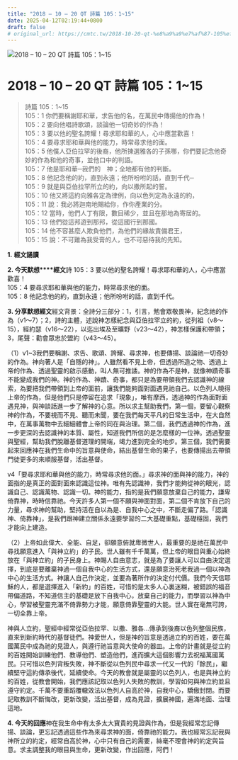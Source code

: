 ```yaml
---
title: "2018 – 10 – 20 QT 詩篇 105：1~15"
date: 2025-04-12T02:19:44+0800
draft: false
# original_url: https://cmtc.tw/2018-10-20-qt-%e8%a9%a9%e7%af%87-105%ef%bc%9a115
---
```


![2018 – 10 – 20 QT 詩篇 105：1\~15](/images/qt.jpg   "2018 – 10 – 20 QT 詩篇 105：1\~15")

# 2018 – 10 – 20 QT 詩篇 105：1\~15

> 詩篇 105：1\~15  
> 105：1 你們要稱謝耶和華，求告他的名，在萬民中傳揚他的作為！  
> 105：2 要向他唱詩歌頌，談論他一切奇妙的作為！  
> 105：3 要以他的聖名誇耀！尋求耶和華的人，心中應當歡喜！  
> 105：4 要尋求耶和華與他的能力，時常尋求他的面。  
> 105：5 他僕人亞伯拉罕的後裔，他所揀選雅各的子孫哪，你們要記念他奇妙的作為和他的奇事，並他口中的判語。  
> 105：7 他是耶和華─我們的　神；全地都有他的判斷。  
> 105：8 他記念他的約，直到永遠；他所吩咐的話，直到千代─  
> 105：9 就是與亞伯拉罕所立的約，向以撒所起的誓。  
> 105：10 他又將這約向雅各定為律例，向以色列定為永遠的約，  
> 105：11 說：我必將迦南地賜給你，作你產業的分。  
> 105：12 當時，他們人丁有限，數目稀少，並且在那地為寄居的。  
> 105：13 他們從這邦遊到那邦，從這國行到那國。  
> 105：14 他不容甚麼人欺負他們，為他們的緣故責備君王，  
> 105：15 說：不可難為我受膏的人，也不可惡待我的先知。

**1.** **經文誦讀**

**2. 今天默想****經文**詩 105：3 要以他的聖名誇耀！尋求耶和華的人，心中應當歡喜！  
105：4 要尋求耶和華與他的能力，時常尋求他的面。  
105：8 他記念他的約，直到永遠；他所吩咐的話，直到千代。

**3. 分享默想經文**經文背景：全詩分三部分：1，引言，勉會眾敬畏神，紀念祂的作為（v1～7）；2，詩的主體，述說神怎樣紀念與亞伯拉罕立的約，從列祖（v8～15），經約瑟（v16～22），以迄出埃及至曠野（v23～42），神怎樣保護和帶領；3，尾聲：勸會眾忠於盟約（v43～45）。

（1）v1\~3我們要稱謝、求告、歌頌、誇耀、尋求神，也要傳揚、談論祂一切奇妙的作為。神向著人是「自隱的神」。人雖然看不見上帝，但透過所造之物、透過上帝的作為、透過聖靈的啟示感動，叫人無可推諉。神的作為不是神，就像神蹟奇事不能變成我們的神。神的作為、神蹟、奇事，都只是為要帶領我們去認識神的線索，為要把我們帶領到上帝的面前，讓我們能夠面對面遇見祂自己。以色列人曉得上帝的作為，但是他們只是停留在追求「現象」，唯有摩西，透過神的作為面對面遇見神，與神談話進一步了解神的心意。所以求主幫助我們，第一個，要留心觀察神的作為，不要視而不見、聽而未聞，要在我們每天平凡的日常生活中，在大自然中，在萬事萬物中去細細體會上帝的同在與治理。第二個，我們透過神的作為，進一步更深的去認識神的本質、屬性，知道我們所信的是怎麼樣的一位神。透過聖靈與聖經，幫助我們脫離基督道理的開端，竭力進到完全的地步。第三個，我們需要起來回應神在我們生命中的旨意與使命，結出基督生命的果子，也要傳揚出去帶領門徒更多的來順服基督，活出基督。

v4「要尋求耶和華與他的能力，時常尋求他的面。」尋求神的面與神的能力，神的面指的是真正的面對面來認識這位神。唯有先認識神，我們才能夠從神的眼光，認識自己、認識萬物、認識一切。神的能力，指的是我們願意放棄自己的能力，謙卑倚靠神，時時信靠祂。今天許多人第一個不願與神面對面，第二個不肯放下自己的力量，尋求神的幫助，堅持活在自以為是、自我中心之中，不斷走偏了路。「認識神、倚靠神」，是我們跟神建立關係永遠要學習的二大基礎重點，基礎穩固，我們才能向上建造。

（2）上帝如此偉大、全能、自足，卻願意俯就卑微世人，最重要的是祂在萬民中尋找願意進入「與神立約」的子民。世人雖有千千萬萬，但上帝的眼目與重心始終放在「與神立約」的子民身上。神賜人自由意志，就是為了要讓人可以自由決定選擇，到底是要離棄神過一個自我中心的生活方式，還是願意治死老我過一個以神為中心的生活方式。神讓人自己作決定，並要為著所作的決定付代價。我們今天信耶穌的人，都是選擇進入「新約」的百姓，可惜的是太多人心裏迷糊，被錯誤的福音帶偏道路，不知道信主的基礎是放下自我中心，放棄自己的能力，而學習以神為中心，學習被聖靈充滿不倚靠勢力才能，願意倚靠聖靈的大能。世人實在毫無可誇，一切全靠上帝。

神與人立約，聖經中經常從亞伯拉罕、以撒、雅各…傳承到後裔以色列整個民族，直來到新約時代的基督徒們。神愛世人，但是神的旨意是透過立約的百姓，要在萬國萬民中成為祂的見證人，與遵行祂旨意與大使命的器皿。上帝的計畫就是從立約的百姓開始訓練他們、教導他們、塑造他們，進而擴大這個影響力去祝福萬國萬民。只可惜以色列背叛失敗，神不斷從以色列民中尋求一代又一代的「餘民」，繼續堅守這約傳承後代，延續使命。今天的教會就是屬靈的以色列人，也是與神立約的百姓，從教會開始，我們應該記取以色列人失敗的教訓，學習如何與神立約並且遵守約定。千萬不要重蹈覆轍效法以色列人自高於神，自我中心，驕傲封閉。而要記取教訓不斷悔改，更新改變，活出基督，成為見證，擴展神國，遍滿地面、治理這地。

**4. 今天的回應**神在我生命中有太多太大寶貴的見證與作為，但是我經常忘記傳揚、談論，更忘記透過這些作為來尋求神的面，倚靠祂的能力。我也經常忘記我與神所立的約定，經常自高於神，心中只有自己的需要，絲毫不理會神的約定與旨意。求主調整我的眼目與生命，更新改變，作出回應，阿們！